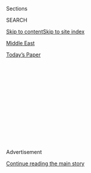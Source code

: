 <div id="app">

<div>

<div>

<div>

<div class="NYTAppHideMasthead css-1q2w90k e1suatyy0">

<div class="section css-ui9rw0 e1suatyy2">

<div class="css-eph4ug er09x8g0">

<div class="css-6n7j50">

</div>

<span class="css-1dv1kvn">Sections</span>

<div class="css-10488qs">

<span class="css-1dv1kvn">SEARCH</span>

</div>

[Skip to content](#site-content)[Skip to site index](#site-index)

</div>

<div id="masthead-section-label" class="css-1wr3we4 eaxe0e00">

[Middle
East](https://www.nytimes.com/section/world/middleeast)

</div>

<div class="css-10698na e1huz5gh0">

</div>

</div>

<div id="masthead-bar-one" class="section hasLinks css-15hmgas e1csuq9d3">

<div class="css-uqyvli e1csuq9d0">

</div>

<div class="css-1uqjmks e1csuq9d1">

</div>

<div class="css-9e9ivx">

[](https://myaccount.nytimes.com/auth/login?response_type=cookie&client_id=vi)

</div>

<div class="css-1bvtpon e1csuq9d2">

[Today’s
Paper](https://www.nytimes.com/section/todayspaper)

</div>

</div>

</div>

</div>

<div data-aria-hidden="false">

<div id="site-content" data-role="main">

<div>

<div class="css-1aor85t" style="opacity:0.000000001;z-index:-1;visibility:hidden">

<div class="css-1hqnpie">

<div class="css-epjblv">

<span class="css-17xtcya">[Middle
East](/section/world/middleeast)</span><span class="css-x15j1o">|</span><span class="css-fwqvlz">Israel
Edges Closer to 4th Election as Unity Talks
Falter</span>

</div>

<div class="css-k008qs">

<div class="css-1iwv8en">

<span class="css-18z7m18"></span>

<div>

</div>

</div>

<span class="css-1n6z4y">https://nyti.ms/3beSV8f</span>

<div class="css-1705lsu">

<div class="css-4xjgmj">

<div class="css-4skfbu" data-role="toolbar" data-aria-label="Social Media Share buttons, Save button, and Comments Panel with current comment count" data-testid="share-tools">

  - 
  - 
  - 
  - 
    
    <div class="css-6n7j50">
    
    </div>

  - 

</div>

</div>

</div>

</div>

</div>

</div>

<div id="NYT_TOP_BANNER_REGION" class="css-13pd83m">

</div>

<div id="top-wrapper" class="css-1sy8kpn">

<div id="top-slug" class="css-l9onyx">

Advertisement

</div>

[Continue reading the main
story](#after-top)

<div class="ad top-wrapper" style="text-align:center;height:100%;display:block;min-height:250px">

<div id="top" class="place-ad" data-position="top" data-size-key="top">

</div>

</div>

<div id="after-top">

</div>

</div>

<div>

<div id="sponsor-wrapper" class="css-1hyfx7x">

<div id="sponsor-slug" class="css-19vbshk">

Supported by

</div>

[Continue reading the main
story](#after-sponsor)

<div id="sponsor" class="ad sponsor-wrapper" style="text-align:center;height:100%;display:block">

</div>

<div id="after-sponsor">

</div>

</div>

<div class="css-186x18t">

</div>

<div class="css-1vkm6nb ehdk2mb0">

# Israel Edges Closer to 4th Election as Unity Talks Falter

</div>

After a year of political deadlock, lawmakers have just 21 days to come
up with a formula for a majority government.

<div class="css-79elbk" data-testid="photoviewer-wrapper">

<div class="css-z3e15g" data-testid="photoviewer-wrapper-hidden">

</div>

<div class="css-1a48zt4 ehw59r15" data-testid="photoviewer-children">

![<span class="css-16f3y1r e13ogyst0" data-aria-hidden="true">Israel’s
Parliament in 2019. Opposition officials say that coalition talks
stumbled because Prime Minister Benjamin Netanyahu tried to protect his
position amid his legal
troubles.</span><span class="css-cnj6d5 e1z0qqy90" itemprop="copyrightHolder"><span class="css-1ly73wi e1tej78p0">Credit...</span><span><span>Abir
Sultan/EPA, via
Shutterstock</span></span></span>](https://static01.nyt.com/images/2020/04/16/world/16israel01/merlin_165786432_38ca4e6c-46cb-450b-bbbf-326fc7ec1f03-articleLarge.jpg?quality=75&auto=webp&disable=upscale)

</div>

</div>

<div class="css-18e8msd">

<div class="css-vp77d3 epjyd6m0">

<div class="css-hus3qt ey68jwv0" data-aria-hidden="true">

[![Isabel
Kershner](https://static01.nyt.com/images/2018/10/12/multimedia/author-isabel-kershner/author-isabel-kershner-thumbLarge.png
"Isabel Kershner")](https://www.nytimes.com/by/isabel-kershner)

</div>

<div class="css-1baulvz">

By [<span class="css-1baulvz last-byline" itemprop="name">Isabel
Kershner</span>](https://www.nytimes.com/by/isabel-kershner)

</div>

</div>

  - 
    
    <div class="css-ld3wwf e16638kd2">
    
    April 16,
    2020
    
    </div>

  - 
    
    <div class="css-4xjgmj">
    
    <div class="css-d8bdto" data-role="toolbar" data-aria-label="Social Media Share buttons, Save button, and Comments Panel with current comment count" data-testid="share-tools">
    
      - 
      - 
      - 
      - 
        
        <div class="css-6n7j50">
        
        </div>
    
      - 
    
    </div>
    
    </div>

</div>

</div>

<div class="section meteredContent css-1r7ky0e" name="articleBody" itemprop="articleBody">

<div class="css-1fanzo5 StoryBodyCompanionColumn">

<div class="css-53u6y8">

JERUSALEM — The Israeli president on Thursday handed the task of forming
a government to Parliament, starting a 21-day countdown that could lead
to new elections, after Prime Minister Benjamin Netanyahu and his chief
rival, Benny Gantz, [missed another midnight
deadline](https://www.nytimes.com/2020/04/14/world/middleeast/israel-coronavirus-netanyahu-gantz.html)
to reach a power-sharing agreement.

The step, which was mainly technical, on its own does little to find a
way through [Israel’s yearlong political
impasse](https://www.nytimes.com/2019/09/23/world/middleeast/israel-election-rivlin-netanyahu-gantz.html).
Neither Mr. Netanyahu nor Mr. Gantz can currently muster a majority
without joining forces, and their parties issued a joint statement on
Thursday saying that negotiations for a unity government would continue.

But the step taken by the president, Reuven Rivlin, set a timer: By law,
lawmakers have 21 days to come up with a viable government, whether a
unity coalition or some other configuration. Failing that, Parliament
will automatically disperse on May 7 and, for the fourth time in little
over a year, send Israelis back to the ballot box.

The last election, on March 2, [produced no clear
winner](https://www.nytimes.com/2020/03/03/world/middleeast/israel-election-takeaways.html).
Mr. Netanyahu, Israel’s longest-serving prime minister and leader of the
conservative Likud party, has beseeched Mr. Gantz, a former army chief
who is leader of the centrist Blue and White party, to join him in a
national emergency government to contend with the coronavirus crisis.

</div>

</div>

<div class="css-1fanzo5 StoryBodyCompanionColumn">

<div class="css-53u6y8">

Citing the common good, Mr. Gantz entered into talks last month,
upending his repeated election promises not to sit in a government with
a prime minister under indictment. Mr. Netanyahu is facing trial on
[charges of bribery, fraud and breach of
trust](https://www.nytimes.com/2019/11/21/world/middleeast/netanyahu-corruption-indicted.html).
He has denied any wrongdoing.

</div>

</div>

<div class="css-79elbk" data-testid="photoviewer-wrapper">

<div class="css-z3e15g" data-testid="photoviewer-wrapper-hidden">

</div>

<div class="css-1a48zt4 ehw59r15" data-testid="photoviewer-children">

![<span class="css-16f3y1r e13ogyst0" data-aria-hidden="true">Benny
Gantz, center, the Blue and White party leader, lost credibility with
some supporters when he entered talks with Mr.
Netanyahu.</span><span class="css-cnj6d5 e1z0qqy90" itemprop="copyrightHolder"><span class="css-1ly73wi e1tej78p0">Credit...</span><span>Dan
Balilty for The New York
Times</span></span>](https://static01.nyt.com/images/2020/04/16/world/16israel02/merlin_169495728_eeb5396b-fa85-4cc9-b5d5-c2a64d32be54-articleLarge.jpg?quality=75&auto=webp&disable=upscale)

</div>

</div>

<div class="css-1fanzo5 StoryBodyCompanionColumn">

<div class="css-53u6y8">

Mr. Netanyahu proposed sharing the job of prime minister, with Mr.
Netanyahu holding it for the first 18 months and Mr. Gantz taking over
for the next 18.

But the unity talks got stuck, according to Blue and White officials,
because Mr. Netanyahu sought guarantees to ensure that he could remain
in office despite his legal troubles. His team’s proposals include
circumventing or overriding any future Supreme Court rulings that bar
him from forming a government or, later on, from serving as a deputy to
Mr. Gantz, while under indictment.

Despite saying that he is relatively flexible on other issues, Mr. Gantz
has pledged to uphold Israel’s democratic institutions and the rule of
law. Mr. Netanyahu’s advisers say that they are trying to find a deal
that will work and don’t want to risk being shot down by what they view
as an overly activist court. But critics have questioned Mr. Netanyahu’s
intentions all along.

</div>

</div>

<div class="css-1fanzo5 StoryBodyCompanionColumn">

<div class="css-53u6y8">

“Now it is going to come down to a matter of trust,” Ben Caspit, a
political columnist, [wrote in the newspaper Maariv on
Thursday](https://www.maariv.co.il/journalists/Article-760128). “Are the
problems that were found by Netanyahu’s consultants real, and is their
only goal to save the deal before it falls apart? Or is this for the
umpteenth time yet another typical Netanyahu gambit that is designed to
reshuffle the deck at the very last moment? There are signs pointing in
both directions.”

Mr. Gantz was given first crack at forming a government after he and the
other anti-Netanyahu forces emerged from the March 2 election in a
slightly better position than Mr. Netanyahu’s right-wing and religious
alliance.

</div>

</div>

<div class="css-79elbk" data-testid="photoviewer-wrapper">

<div class="css-z3e15g" data-testid="photoviewer-wrapper-hidden">

</div>

<div class="css-1a48zt4 ehw59r15" data-testid="photoviewer-children">

<div class="css-1xdhyk6 erfvjey0">

<span class="css-1ly73wi e1tej78p0">Image</span>

<div class="css-zjzyr8">

<div data-testid="lazyimage-container" style="height:241.02222222222224px">

</div>

</div>

</div>

<span class="css-16f3y1r e13ogyst0" data-aria-hidden="true">Mr.
Netanyahu, center with blue tie, may try to form his own narrow
government.</span><span class="css-cnj6d5 e1z0qqy90" itemprop="copyrightHolder"><span class="css-1ly73wi e1tej78p0">Credit...</span><span>Dan
Balilty for The New York Times</span></span>

</div>

</div>

<div class="css-1fanzo5 StoryBodyCompanionColumn">

<div class="css-53u6y8">

Now that the mandate has passed to Parliament, Mr. Netanyahu may try to
lure a couple of defectors from across the lines to make up his own
narrow government. Analysts also suggested that a couple of recent
flattering opinion polls may have encouraged him to take his chances in
a fourth election.

Mr. Gantz has fewer options. His decision to [enter into talks with Mr.
Netanyahu](https://www.nytimes.com/2020/03/26/world/middleeast/israel-netanyahu-gantz-government.html)
led to a bitter breakup of his party and dealt a blow to his
credibility.

There is still talk among the opposition of advancing legislation
blocking Mr. Netanyahu from serving another term. But time is short, and
as long as unity talks are in play, Mr. Gantz, who is currently the
Parliament speaker, may stall that initiative.

Moshe Yaalon — who was a Likud defense minister under Mr. Netanyahu,
later joined [the Blue and White
alliance](https://www.nytimes.com/2019/03/22/world/middleeast/israel-generals-politics-netanyahu.html)
and has now also split from that — exhorted Mr. Gantz late Wednesday to
“step back from the abyss” and not give in to Mr. Netanyahu’s demands
to bypass the Supreme Court.

</div>

</div>

<div class="css-1fanzo5 StoryBodyCompanionColumn">

<div class="css-53u6y8">

On Twitter on Thursday, [Mr. Yaalon accused Mr.
Netanyahu](https://twitter.com/bogie_yaalon/status/1250639368261447680)
of having taken Likud and the country hostage, “leading to three
elections, and now maybe a fourth.”

</div>

</div>

<div>

</div>

</div>

<div>

</div>

<div>

</div>

<div>

</div>

<div>

<div id="bottom-wrapper" class="css-1ede5it">

<div id="bottom-slug" class="css-l9onyx">

Advertisement

</div>

[Continue reading the main
story](#after-bottom)

<div id="bottom" class="ad bottom-wrapper" style="text-align:center;height:100%;display:block;min-height:90px">

</div>

<div id="after-bottom">

</div>

</div>

</div>

</div>

</div>

## Site Index

<div>

</div>

## Site Information Navigation

  - [© <span>2020</span> <span>The New York Times
    Company</span>](https://help.nytimes.com/hc/en-us/articles/115014792127-Copyright-notice)

<!-- end list -->

  - [NYTCo](https://www.nytco.com/)
  - [Contact
    Us](https://help.nytimes.com/hc/en-us/articles/115015385887-Contact-Us)
  - [Work with us](https://www.nytco.com/careers/)
  - [Advertise](https://nytmediakit.com/)
  - [T Brand Studio](http://www.tbrandstudio.com/)
  - [Your Ad
    Choices](https://www.nytimes.com/privacy/cookie-policy#how-do-i-manage-trackers)
  - [Privacy](https://www.nytimes.com/privacy)
  - [Terms of
    Service](https://help.nytimes.com/hc/en-us/articles/115014893428-Terms-of-service)
  - [Terms of
    Sale](https://help.nytimes.com/hc/en-us/articles/115014893968-Terms-of-sale)
  - [Site
    Map](https://spiderbites.nytimes.com)
  - [Help](https://help.nytimes.com/hc/en-us)
  - [Subscriptions](https://www.nytimes.com/subscription?campaignId=37WXW)

</div>

</div>

</div>

</div>
